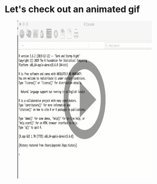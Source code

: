 <!--

author:   Joy Payton

email:    paytonk@chop.edu

version:  0.0.1

language: en

narrator: US English Female

comment:  Short description here

script:   https://code.jquery.com/jquery-3.6.0.slim.min.js

script:   https://raw.githubusercontent.com/arcus/education_liascript_experiments/main/js/scripts.js
-->

# Let's check out an animated gif

<figure>
  <img src="img/r_console.png" height="500" width="800" alt="Static Image" data-alt="img/r_console.gif">
</figure>
